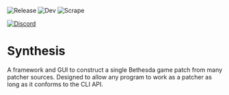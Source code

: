 ![Release](https://github.com/Noggog/Synthesis/workflows/Release/badge.svg) ![Dev](https://github.com/Noggog/Synthesis/workflows/Dev/badge.svg) ![Scrape](https://github.com/Noggog/Synthesis.Registry/workflows/Scrape/badge.svg)

[![Discord](https://discordapp.com/api/guilds/759302581448474626/widget.png)](https://discord.gg/53KMEsW)

# Synthesis
A framework and GUI to construct a single Bethesda game patch from many patcher sources. Designed to allow any program to work as a patcher as long as it conforms to the CLI API. 
